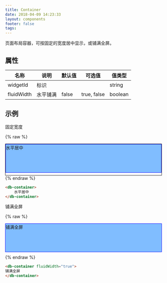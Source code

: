 ```yaml
---
title: Container
date: 2018-04-09 14:23:33
layout: components
footer: false
tags:
---
```


页面布局容器，可按固定的宽度居中显示，或铺满全屏。

## 属性

| 名称 | 说明 | 默认值 | 可选值 | 值类型 |
| ----- | ------ | ----- | ----- | --------- |
| widgetId| 标识 | | | string |
| fluidWidth | 水平铺满 | false | true, false | boolean |

## 示例

固定宽度

{% raw %}
<div style="background-color:white;height:100px;border: 1px solid;">
    <div style="background-color:#80bdff;height:90%; border: 1px solid blue;" class="container mt-1">水平居中</div>
</div>
{% endraw %}

```html
<db-container>
    水平居中
</db-container>
```

铺满全屏

{% raw %}
<div style="background-color:white;height:100px;">
    <div style="background-color:#80bdff;height:90%; border: 1px solid blue;" class="container-fluid">铺满全屏</div>
</div>
{% endraw %}

```html
<db-container fluidWidth="true">
铺满全屏
</db-container>
```

